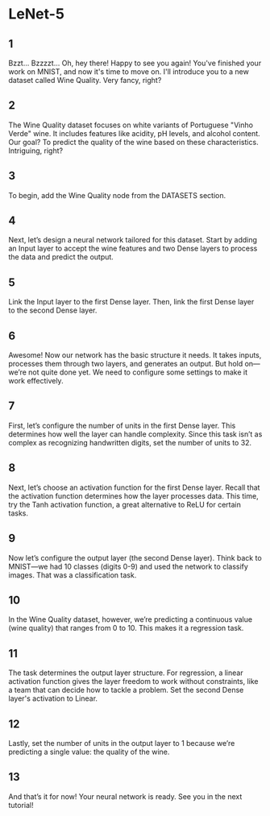 # LeNet-5

## 1

Bzzt... Bzzzzt... Oh, hey there! Happy to see you again! You've finished your work on MNIST, and now it's time to move on.
I'll introduce you to a new dataset called Wine Quality. Very fancy, right?

## 2

The Wine Quality dataset focuses on white variants of Portuguese "Vinho Verde" wine. It includes features like acidity,
pH levels, and alcohol content. Our goal? To predict the quality of the wine based on these characteristics. Intriguing, right?

## 3

To begin, add the Wine Quality node from the DATASETS section.

## 4

Next, let’s design a neural network tailored for this dataset. Start by adding an Input layer to accept the wine features
and two Dense layers to process the data and predict the output.

## 5

Link the Input layer to the first Dense layer. Then, link the first Dense layer to the second Dense layer.

## 6

Awesome! Now our network has the basic structure it needs. It takes inputs, processes them through two layers, and generates
an output. But hold on—we’re not quite done yet. We need to configure some settings to make it work effectively.

## 7

First, let’s configure the number of units in the first Dense layer. This determines how well the layer can handle complexity.
Since this task isn’t as complex as recognizing handwritten digits, set the number of units to 32.

## 8

Next, let’s choose an activation function for the first Dense layer. Recall that the activation function determines how the layer processes data.
This time, try the Tanh activation function, a great alternative to ReLU for certain tasks.

## 9

Now let’s configure the output layer (the second Dense layer). Think back to MNIST—we had 10 classes (digits 0-9) and used
the network to classify images. That was a classification task.

## 10

In the Wine Quality dataset, however, we’re predicting a continuous value (wine quality) that ranges from 0 to 10.
This makes it a regression task.

## 11

The task determines the output layer structure. For regression, a linear activation function gives the layer freedom to work without constraints,
like a team that can decide how to tackle a problem. Set the second Dense layer's activation to Linear.

## 12

Lastly, set the number of units in the output layer to 1 because we’re predicting a single value: the quality of the wine.

## 13

And that’s it for now! Your neural network is ready. See you in the next tutorial!
